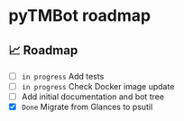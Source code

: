 # pyTMBot roadmap

## 📈 Roadmap

- [ ] `in progress` Add tests
- [ ] `in progress` Check Docker image update
- [ ] Add initial documentation and bot tree
- [x] `Done` Migrate from Glances to psutil